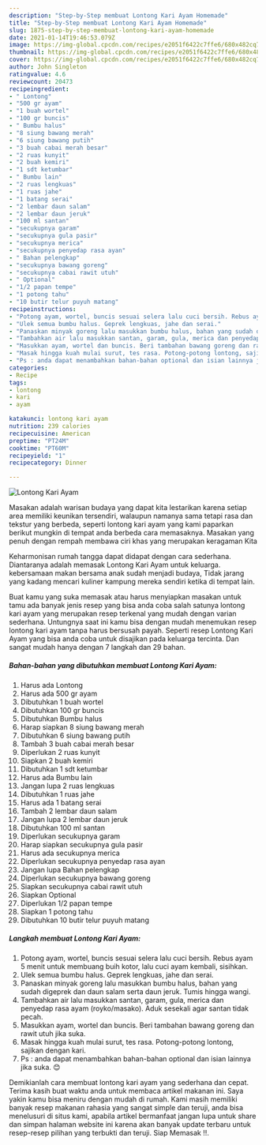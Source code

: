 ```yaml
---
description: "Step-by-Step membuat Lontong Kari Ayam Homemade"
title: "Step-by-Step membuat Lontong Kari Ayam Homemade"
slug: 1875-step-by-step-membuat-lontong-kari-ayam-homemade
date: 2021-01-14T19:46:53.079Z
image: https://img-global.cpcdn.com/recipes/e2051f6422c7ffe6/680x482cq70/lontong-kari-ayam-foto-resep-utama.jpg
thumbnail: https://img-global.cpcdn.com/recipes/e2051f6422c7ffe6/680x482cq70/lontong-kari-ayam-foto-resep-utama.jpg
cover: https://img-global.cpcdn.com/recipes/e2051f6422c7ffe6/680x482cq70/lontong-kari-ayam-foto-resep-utama.jpg
author: John Singleton
ratingvalue: 4.6
reviewcount: 20473
recipeingredient:
- " Lontong"
- "500 gr ayam"
- "1 buah wortel"
- "100 gr buncis"
- " Bumbu halus"
- "8 siung bawang merah"
- "6 siung bawang putih"
- "3 buah cabai merah besar"
- "2 ruas kunyit"
- "2 buah kemiri"
- "1 sdt ketumbar"
- " Bumbu lain"
- "2 ruas lengkuas"
- "1 ruas jahe"
- "1 batang serai"
- "2 lembar daun salam"
- "2 lembar daun jeruk"
- "100 ml santan"
- "secukupnya garam"
- "secukupnya gula pasir"
- "secukupnya merica"
- "secukupnya penyedap rasa ayan"
- " Bahan pelengkap"
- "secukupnya bawang goreng"
- "secukupnya cabai rawit utuh"
- " Optional"
- "1/2 papan tempe"
- "1 potong tahu"
- "10 butir telur puyuh matang"
recipeinstructions:
- "Potong ayam, wortel, buncis sesuai selera lalu cuci bersih. Rebus ayam 5 menit untuk membuang buih kotor, lalu cuci ayam kembali, sisihkan."
- "Ulek semua bumbu halus. Geprek lengkuas, jahe dan serai."
- "Panaskan minyak goreng lalu masukkan bumbu halus, bahan yang sudah digeprek dan daun salam serta daun jeruk. Tumis hingga wangi."
- "Tambahkan air lalu masukkan santan, garam, gula, merica dan penyedap rasa ayam (royko/masako). Aduk sesekali agar santan tidak pecah."
- "Masukkan ayam, wortel dan buncis. Beri tambahan bawang goreng dan rawit utuh jika suka."
- "Masak hingga kuah mulai surut, tes rasa. Potong-potong lontong, sajikan dengan kari."
- "Ps : anda dapat menambahkan bahan-bahan optional dan isian lainnya jika suka. 😊"
categories:
- Recipe
tags:
- lontong
- kari
- ayam

katakunci: lontong kari ayam 
nutrition: 239 calories
recipecuisine: American
preptime: "PT24M"
cooktime: "PT60M"
recipeyield: "1"
recipecategory: Dinner

---
```



![Lontong Kari Ayam](https://img-global.cpcdn.com/recipes/e2051f6422c7ffe6/680x482cq70/lontong-kari-ayam-foto-resep-utama.jpg)

Masakan adalah warisan budaya yang dapat kita lestarikan karena setiap area memiliki keunikan tersendiri, walaupun namanya sama tetapi rasa dan tekstur yang berbeda, seperti lontong kari ayam yang kami paparkan berikut mungkin di tempat anda berbeda cara memasaknya. Masakan yang penuh dengan rempah membawa ciri khas yang merupakan keragaman Kita



Keharmonisan rumah tangga dapat didapat dengan cara sederhana. Diantaranya adalah memasak Lontong Kari Ayam untuk keluarga. kebersamaan makan bersama anak sudah menjadi budaya, Tidak jarang yang kadang mencari kuliner kampung mereka sendiri ketika di tempat lain.

Buat kamu yang suka memasak atau harus menyiapkan masakan untuk tamu ada banyak jenis resep yang bisa anda coba salah satunya lontong kari ayam yang merupakan resep terkenal yang mudah dengan varian sederhana. Untungnya saat ini kamu bisa dengan mudah menemukan resep lontong kari ayam tanpa harus bersusah payah.
Seperti resep Lontong Kari Ayam yang bisa anda coba untuk disajikan pada keluarga tercinta. Dan sangat mudah hanya dengan 7 langkah dan 29 bahan.


<!--inarticleads1-->

##### Bahan-bahan yang dibutuhkan membuat Lontong Kari Ayam:

1. Harus ada  Lontong
1. Harus ada 500 gr ayam
1. Dibutuhkan 1 buah wortel
1. Dibutuhkan 100 gr buncis
1. Dibutuhkan  Bumbu halus
1. Harap siapkan 8 siung bawang merah
1. Dibutuhkan 6 siung bawang putih
1. Tambah 3 buah cabai merah besar
1. Diperlukan 2 ruas kunyit
1. Siapkan 2 buah kemiri
1. Dibutuhkan 1 sdt ketumbar
1. Harus ada  Bumbu lain
1. Jangan lupa 2 ruas lengkuas
1. Dibutuhkan 1 ruas jahe
1. Harus ada 1 batang serai
1. Tambah 2 lembar daun salam
1. Jangan lupa 2 lembar daun jeruk
1. Dibutuhkan 100 ml santan
1. Diperlukan secukupnya garam
1. Harap siapkan secukupnya gula pasir
1. Harus ada secukupnya merica
1. Diperlukan secukupnya penyedap rasa ayan
1. Jangan lupa  Bahan pelengkap
1. Diperlukan secukupnya bawang goreng
1. Siapkan secukupnya cabai rawit utuh
1. Siapkan  Optional
1. Diperlukan 1/2 papan tempe
1. Siapkan 1 potong tahu
1. Dibutuhkan 10 butir telur puyuh matang




<!--inarticleads2-->

##### Langkah membuat  Lontong Kari Ayam:

1. Potong ayam, wortel, buncis sesuai selera lalu cuci bersih. Rebus ayam 5 menit untuk membuang buih kotor, lalu cuci ayam kembali, sisihkan.
1. Ulek semua bumbu halus. Geprek lengkuas, jahe dan serai.
1. Panaskan minyak goreng lalu masukkan bumbu halus, bahan yang sudah digeprek dan daun salam serta daun jeruk. Tumis hingga wangi.
1. Tambahkan air lalu masukkan santan, garam, gula, merica dan penyedap rasa ayam (royko/masako). Aduk sesekali agar santan tidak pecah.
1. Masukkan ayam, wortel dan buncis. Beri tambahan bawang goreng dan rawit utuh jika suka.
1. Masak hingga kuah mulai surut, tes rasa. Potong-potong lontong, sajikan dengan kari.
1. Ps : anda dapat menambahkan bahan-bahan optional dan isian lainnya jika suka. 😊




Demikianlah cara membuat lontong kari ayam yang sederhana dan cepat. Terima kasih buat waktu anda untuk membaca artikel makanan ini. Saya yakin kamu bisa meniru dengan mudah di rumah. Kami masih memiliki banyak resep makanan rahasia yang sangat simple dan teruji, anda bisa menelusuri di situs kami, apabila artikel bermanfaat jangan lupa untuk share dan simpan halaman website ini karena akan banyak update terbaru untuk resep-resep pilihan yang terbukti dan teruji. Siap Memasak !!. 
